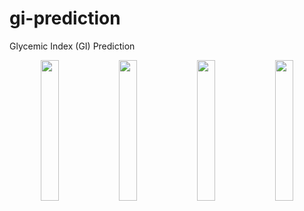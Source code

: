# gi-prediction
Glycemic Index (GI) Prediction

<p align="center">
  <img src="https://github.com/user-attachments/assets/b50b881b-2ce2-41ce-864c-6674691008ad" align="center" width="24%">
  <img src="https://github.com/user-attachments/assets/324ed61e-ca92-4395-a8aa-82066c9cb02a" align="center" width="24%">
  <img src="https://github.com/user-attachments/assets/dc01bce4-0375-4aba-9f4a-83c70f7d1f12" align="center" width="24%">
  <img src="https://github.com/user-attachments/assets/708bd15c-a924-4e7f-aeae-3f7ca60b4053" align="center" width="24%">
</p>

